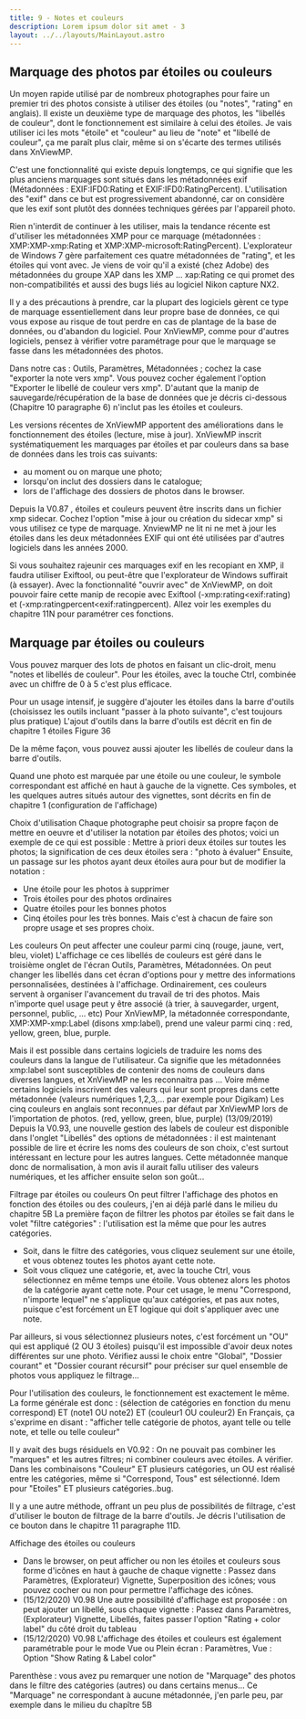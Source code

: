 ```yaml
---
title: 9 - Notes et couleurs
description: Lorem ipsum dolor sit amet - 3
layout: ../../layouts/MainLayout.astro
---
```


## Marquage des photos par étoiles ou couleurs

Un moyen rapide utilisé par de nombreux photographes pour faire un premier tri des photos consiste à utiliser des étoiles (ou "notes", "rating" en anglais). Il existe un deuxième type de marquage des photos, les "libellés de couleur", dont le fonctionnement est similaire à celui des étoiles. Je vais utiliser ici les mots "étoile" et "couleur" au lieu de "note" et "libellé de couleur", ça me paraît plus clair, même si on s'écarte des termes utilisés dans XnViewMP.

C'est une fonctionnalité qui existe depuis longtemps, ce qui signifie que les plus anciens marquages sont situés dans les métadonnées exif
(Métadonnées : EXIF:IFD0:Rating et EXIF:IFD0:RatingPercent). L'utilisation des "exif" dans ce but est progressivement abandonné, car on considère que les exif sont plutôt des données techniques gérées par l'appareil photo.

Rien n'interdit de continuer à les utiliser, mais la tendance récente est d'utiliser les métadonnées XMP pour ce marquage (métadonnées : XMP:XMP-xmp:Rating et XMP:XMP-microsoft:RatingPercent). L'explorateur de Windows 7 gère parfaitement ces quatre métadonnées de "rating", et les étoiles qui vont avec. Je viens de voir qu'il a existé (chez Adobe) des métadonnées du groupe XAP dans les XMP ... xap:Rating ce qui promet des non-compatibilités et aussi des bugs liés au logiciel Nikon capture NX2.

Il y a des précautions à prendre, car la plupart des logiciels gèrent ce type de marquage essentiellement dans leur propre base de données, ce qui vous expose au risque de tout perdre en cas de plantage de la base de données, ou d'abandon du logiciel. Pour XnViewMP, comme pour d'autres logiciels, pensez à vérifier votre paramétrage pour que le marquage se fasse dans les métadonnées des photos.

Dans notre cas : Outils, Paramètres, Métadonnées ; cochez la case "exporter la note vers xmp". Vous pouvez cocher également l'option "Exporter le libellé de couleur vers xmp". D'autant que la manip de sauvegarde/récupération de la base de données que je décris ci-dessous (Chapitre 10 paragraphe 6) n'inclut pas les étoiles et couleurs.

Les versions récentes de XnViewMP apportent des améliorations dans le fonctionnement des étoiles (lecture, mise à jour). XnViewMP inscrit systématiquement les marquages par étoiles et par couleurs dans sa base de données dans les trois cas suivants:
- au moment ou on marque une photo;
- lorsqu'on inclut des dossiers dans le catalogue;
- lors de l'affichage des dossiers de photos dans le browser.

Depuis la V0.87 , étoiles et couleurs peuvent être inscrits dans un fichier xmp sidecar. Cochez l'option "mise à jour ou création du sidecar xmp" si vous utilisez ce type de marquage. XnviewMP ne lit ni ne met à jour les étoiles dans les deux métadonnées EXIF qui ont été utilisées par d'autres logiciels dans les années 2000.

Si vous souhaitez rajeunir ces marquages exif en les recopiant en XMP, il faudra utiliser Exiftool, ou peut-être que l'explorateur de Windows suffirait (à essayer). Avec la fonctionnalité "ouvrir avec" de XnViewMP, on doit pouvoir faire cette manip de recopie avec Exiftool (-xmp:rating<exif:rating) et (-xmp:ratingpercent<exif:ratingpercent). Allez voir les exemples du chapitre 11N pour paramétrer ces fonctions.

## Marquage par étoiles ou couleurs

Vous pouvez marquer des lots de photos en faisant un clic-droit, menu "notes et libellés de couleur". Pour les étoiles, avec la touche Ctrl, combinée avec un chiffre de 0 à 5 c'est plus efficace.

Pour un usage intensif, je suggère d'ajouter les étoiles dans la barre d'outils (choisissez les outils incluant "passer à la photo suivante", c'est toujours plus pratique)
L'ajout d'outils dans la barre d'outils est décrit en fin de chapitre 1
étoiles
Figure 36

De la même façon, vous pouvez aussi ajouter les libellés de couleur dans la barre d'outils.

Quand une photo est marquée par une étoile ou une couleur, le symbole correspondant est affiché en haut à gauche de la vignette.
Ces symboles, et les quelques autres situés autour des vignettes, sont décrits en fin de chapitre 1 (configuration de l'affichage)



Choix d'utilisation
Chaque photographe peut choisir sa propre façon de mettre en oeuvre et d'utiliser la notation par étoiles des photos; voici un exemple de ce qui est possible :
Mettre à priori deux étoiles sur toutes les photos; la signification de ces deux étoiles sera : "photo à évaluer"
Ensuite, un passage sur les photos ayant deux étoiles aura pour but de modifier la notation :
- Une étoile pour les photos à supprimer
- Trois étoiles pour des photos ordinaires
- Quatre étoiles pour les bonnes photos
- Cinq étoiles pour les très bonnes.
Mais c'est à chacun de faire son propre usage et ses propres choix.

Les couleurs On peut affecter une couleur parmi cinq (rouge, jaune, vert, bleu, violet)
L'affichage ce ces libellés de couleurs est géré dans le troisième onglet de l'écran Outils, Paramètres, Métadonnées.
On peut changer les libellés dans cet écran d'options pour y mettre des informations personnalisées, destinées à l'affichage.
Ordinairement, ces couleurs servent à organiser l'avancement du travail de tri des photos.
Mais n'importe quel usage peut y être associé (à trier, à sauvegarder, urgent, personnel, public, ... etc)
Pour XnViewMP, la métadonnée correspondante, XMP:XMP-xmp:Label (disons xmp:label), prend une valeur parmi cinq : red, yellow, green, blue, purple.

Mais il est possible dans certains logiciels de traduire les noms des couleurs dans la langue de l'utilisateur.
Ca signifie que les métadonnées xmp:label sont susceptibles de contenir des noms de couleurs dans diverses langues, et XnViewMP ne les reconnaitra pas ...
Voire même certains logiciels inscrivent des valeurs qui leur sont propres dans cette métadonnée (valeurs numériques 1,2,3,... par exemple pour Digikam)
Les cinq couleurs en anglais sont reconnues par défaut par XnViewMP lors de l'importation de photos. (red, yellow, green, blue, purple)
 (13/09/2019) Depuis la V0.93, une nouvelle gestion des labels de couleur est disponible dans l'onglet "Libellés" des options de métadonnées :
il est maintenant possible de lire et écrire les noms des couleurs de son choix, c'est surtout intéressant en lecture pour les autres langues.
Cette métadonnée manque donc de normalisation, à mon avis il aurait fallu utiliser des valeurs numériques, et les afficher ensuite selon son goût...


Filtrage par étoiles ou couleurs
On peut filtrer l'affichage des photos en fonction des étoiles ou des couleurs, j'en ai déjà parlé dans le milieu du chapitre 5B
La première façon de filtrer les photos par étoiles se fait dans le volet "filtre catégories" : l'utilisation est la même que pour les autres catégories.
- Soit, dans le filtre des catégories, vous cliquez seulement sur une étoile, et vous obtenez toutes les photos ayant cette note.
- Soit vous cliquez une catégorie, et, avec la touche Ctrl, vous sélectionnez en même temps une étoile. Vous obtenez alors les photos de la catégorie ayant cette note.
Pour cet usage, le menu "Correspond, n'importe lequel" ne s'applique qu'aux catégories, et pas aux notes, puisque c'est forcément un ET logique qui doit s'appliquer avec une note.

Par ailleurs, si vous sélectionnez plusieurs notes, c'est forcément un "OU" qui est appliqué (2 OU 3 étoiles) puisqu'il est impossible d'avoir deux notes différentes sur une photo.
Vérifiez aussi le choix entre "Global", "Dossier courant" et "Dossier courant récursif" pour préciser sur quel ensemble de photos vous appliquez le filtrage...

Pour l'utilisation des couleurs, le fonctionnement est exactement le même.
La forme générale est donc :
              (sélection de catégories en fonction du menu correspond) ET (note1 OU note2) ET (couleur1 OU couleur2)
En Français, ça s'exprime en disant : "afficher telle catégorie de photos, ayant telle ou telle note, et telle ou telle couleur"

 Il y avait des bugs résiduels en V0.92 : On ne pouvait pas combiner les "marques" et les autres filtres; ni combiner couleurs avec étoiles. A vérifier.
Dans les combinaisons "Couleur" ET plusieurs catégories, un OU est réalisé entre les catégories, même si "Correspond, Tous" est sélectionné.
Idem pour "Etoiles" ET plusieurs catégories..bug.

Il y a une autre méthode, offrant un peu plus de possibilités de filtrage, c'est d'utiliser le bouton de filtrage de la barre d'outils.
Je décris l'utilisation de ce bouton dans le chapitre 11 paragraphe 11D.

Affichage des étoiles ou couleurs
- Dans le browser, on peut afficher ou non les étoiles et couleurs sous forme d'icônes en haut à gauche de chaque vignette :
Passez dans Paramètres, (Explorateur) Vignette, Superposition des icônes; vous pouvez cocher ou non pour permettre l'affichage des icônes.
-  (15/12/2020) V0.98 Une autre possibilité d'affichage est proposée : on peut ajouter un libellé, sous chaque vignette :
Passez dans Paramètres, (Explorateur) Vignette, Libellés, faites passer l'option "Rating + color label" du côté droit du tableau
-  (15/12/2020) V0.98 L'affichage des étoiles et couleurs est également paramétrable pour le mode Vue ou Plein écran : Paramètres, Vue : Option "Show Rating & Label color"

Parenthèse : vous avez pu remarquer une notion de "Marquage" des photos dans le filtre des catégories (autres) ou dans certains menus...
Ce "Marquage" ne correspondant à aucune métadonnée, j'en parle peu, par exemple dans le milieu du chapître 5B
